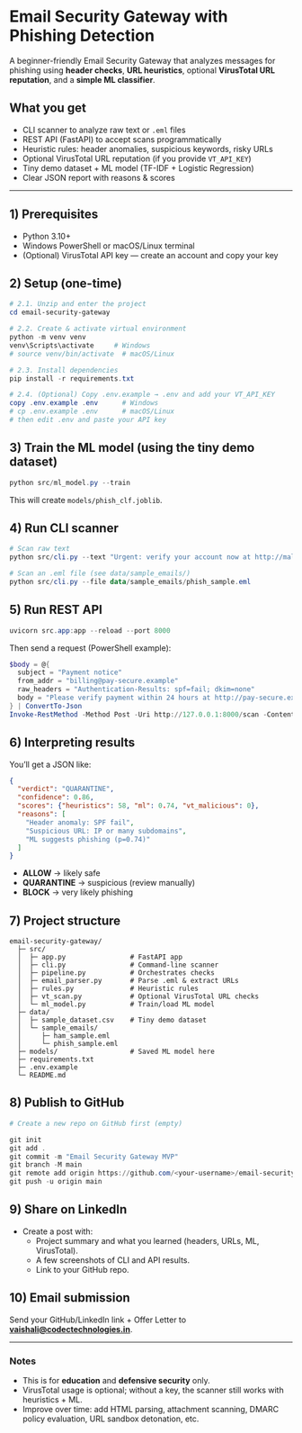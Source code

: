 # Email Security Gateway with Phishing Detection

A beginner-friendly Email Security Gateway that analyzes messages for phishing using **header checks**, **URL heuristics**, optional **VirusTotal URL reputation**, and a **simple ML classifier**.

## What you get
- CLI scanner to analyze raw text or `.eml` files
- REST API (FastAPI) to accept scans programmatically
- Heuristic rules: header anomalies, suspicious keywords, risky URLs
- Optional VirusTotal URL reputation (if you provide `VT_API_KEY`)
- Tiny demo dataset + ML model (TF-IDF + Logistic Regression)
- Clear JSON report with reasons & scores

---

## 1) Prerequisites
- Python 3.10+
- Windows PowerShell or macOS/Linux terminal
- (Optional) VirusTotal API key — create an account and copy your key

## 2) Setup (one-time)
```powershell
# 2.1. Unzip and enter the project
cd email-security-gateway

# 2.2. Create & activate virtual environment
python -m venv venv
venv\Scripts\activate     # Windows
# source venv/bin/activate  # macOS/Linux

# 2.3. Install dependencies
pip install -r requirements.txt

# 2.4. (Optional) Copy .env.example → .env and add your VT_API_KEY
copy .env.example .env      # Windows
# cp .env.example .env      # macOS/Linux
# then edit .env and paste your API key
```

## 3) Train the ML model (using the tiny demo dataset)
```powershell
python src/ml_model.py --train
```
This will create `models/phish_clf.joblib`.

## 4) Run CLI scanner
```powershell
# Scan raw text
python src/cli.py --text "Urgent: verify your account now at http://malicious.example.com"

# Scan an .eml file (see data/sample_emails/)
python src/cli.py --file data/sample_emails/phish_sample.eml
```

## 5) Run REST API
```powershell
uvicorn src.app:app --reload --port 8000
```
Then send a request (PowerShell example):
```powershell
$body = @{
  subject = "Payment notice"
  from_addr = "billing@pay-secure.example"
  raw_headers = "Authentication-Results: spf=fail; dkim=none"
  body = "Please verify payment within 24 hours at http://pay-secure.example/verify"
} | ConvertTo-Json
Invoke-RestMethod -Method Post -Uri http://127.0.0.1:8000/scan -ContentType "application/json" -Body $body
```

## 6) Interpreting results
You’ll get a JSON like:
```json
{
  "verdict": "QUARANTINE",
  "confidence": 0.86,
  "scores": {"heuristics": 58, "ml": 0.74, "vt_malicious": 0},
  "reasons": [
    "Header anomaly: SPF fail",
    "Suspicious URL: IP or many subdomains",
    "ML suggests phishing (p=0.74)"
  ]
}
```
- **ALLOW** → likely safe
- **QUARANTINE** → suspicious (review manually)
- **BLOCK** → very likely phishing

## 7) Project structure
```
email-security-gateway/
  ├─ src/
  │  ├─ app.py                # FastAPI app
  │  ├─ cli.py                # Command-line scanner
  │  ├─ pipeline.py           # Orchestrates checks
  │  ├─ email_parser.py       # Parse .eml & extract URLs
  │  ├─ rules.py              # Heuristic rules
  │  ├─ vt_scan.py            # Optional VirusTotal URL checks
  │  └─ ml_model.py           # Train/load ML model
  ├─ data/
  │  ├─ sample_dataset.csv    # Tiny demo dataset
  │  └─ sample_emails/
  │     ├─ ham_sample.eml
  │     └─ phish_sample.eml
  ├─ models/                  # Saved ML model here
  ├─ requirements.txt
  ├─ .env.example
  └─ README.md
```

## 8) Publish to GitHub
```powershell
# Create a new repo on GitHub first (empty)

git init
git add .
git commit -m "Email Security Gateway MVP"
git branch -M main
git remote add origin https://github.com/<your-username>/email-security-gateway.git
git push -u origin main
```

## 9) Share on LinkedIn
- Create a post with:
  - Project summary and what you learned (headers, URLs, ML, VirusTotal).
  - A few screenshots of CLI and API results.
  - Link to your GitHub repo.

## 10) Email submission
Send your GitHub/LinkedIn link + Offer Letter to **vaishali@codectechnologies.in**.

---

### Notes
- This is for **education** and **defensive security** only.
- VirusTotal usage is optional; without a key, the scanner still works with heuristics + ML.
- Improve over time: add HTML parsing, attachment scanning, DMARC policy evaluation, URL sandbox detonation, etc.
